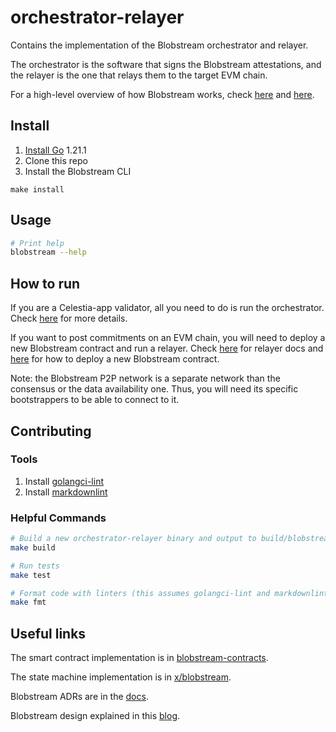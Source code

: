 # orchestrator-relayer

Contains the implementation of the Blobstream orchestrator and relayer.

The orchestrator is the software that signs the Blobstream attestations, and the relayer is the one that relays them to the target EVM chain.

For a high-level overview of how Blobstream works, check [here](https://github.com/celestiaorg/quantum-gravity-bridge/tree/76efeca0be1a17d32ef633c0fdbd3c8f5e4cc53f#how-it-works) and [here](https://blog.celestia.org/celestiums/).

## Install

1. [Install Go](https://go.dev/doc/install) 1.21.1
2. Clone this repo
3. Install the Blobstream CLI

 ```shell
make install
```

## Usage

```sh
# Print help
blobstream --help
```

## How to run

If you are a Celestia-app validator, all you need to do is run the orchestrator. Check [here](https://github.com/celestiaorg/orchestrator-relayer/blob/main/docs/orchestrator.md) for more details.

If you want to post commitments on an EVM chain, you will need to deploy a new Blobstream contract and run a relayer. Check [here](https://github.com/celestiaorg/orchestrator-relayer/blob/main/docs/relayer.md) for relayer docs and [here](https://github.com/celestiaorg/orchestrator-relayer/blob/main/docs/deploy.md) for how to deploy a new Blobstream contract.

Note: the Blobstream P2P network is a separate network than the consensus or the data availability one. Thus, you will need its specific bootstrappers to be able to connect to it.

## Contributing

### Tools

1. Install [golangci-lint](https://golangci-lint.run/usage/install/)
2. Install [markdownlint](https://github.com/DavidAnson/markdownlint)

### Helpful Commands

```sh
# Build a new orchestrator-relayer binary and output to build/blobstream
make build

# Run tests
make test

# Format code with linters (this assumes golangci-lint and markdownlint are installed)
make fmt
```

## Useful links

The smart contract implementation is in [blobstream-contracts](https://github.com/celestiaorg/blobstream-contracts).

The state machine implementation is in [x/blobstream](https://github.com/celestiaorg/celestia-app/tree/main/x/blobstream).

Blobstream ADRs are in the [docs](https://github.com/celestiaorg/celestia-app/tree/main/docs/architecture).

Blobstream design explained in this [blog](https://blog.celestia.org/celestiums).
